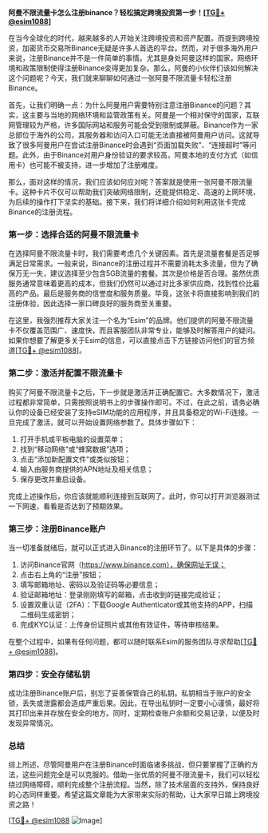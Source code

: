 **阿曼不限流量卡怎么注册binance？轻松搞定跨境投资第一步！[[TG💪+ @esim1088](https://t.me/s/esim1088)]**

在当今全球化的时代，越来越多的人开始关注跨境投资和资产配置。而提到跨境投资，加密货币交易所Binance无疑是许多人首选的平台。然而，对于很多海外用户来说，注册Binance并不是一件简单的事情。尤其是身处阿曼这样的国家，网络环境和政策限制使得注册Binance变得更加复杂。那么，阿曼的小伙伴们该如何解决这个问题呢？今天，我们就来聊聊如何通过一张阿曼不限流量卡轻松注册Binance。

首先，让我们明确一点：为什么阿曼用户需要特别注意注册Binance的问题？其实，这主要与当地的网络环境和监管政策有关。阿曼是一个相对保守的国家，互联网管理较为严格，许多国际网站和服务可能会受到限制或屏蔽。Binance作为一家总部位于海外的公司，其服务器和访问入口可能无法直接被阿曼用户访问。这就导致了很多阿曼用户在尝试注册Binance时会遇到“页面加载失败”、“连接超时”等问题。此外，由于Binance对用户身份验证的要求较高，阿曼本地的支付方式（如信用卡）也可能不被支持，进一步增加了注册难度。

那么，面对这样的情况，我们应该如何应对呢？答案就是使用一张阿曼不限流量卡。这种卡片不仅可以帮助我们突破网络限制，还能提供稳定、高速的上网环境，为后续的操作打下坚实的基础。接下来，我们将详细介绍如何利用这张卡完成Binance的注册流程。

### 第一步：选择合适的阿曼不限流量卡

在选择阿曼不限流量卡时，我们需要考虑几个关键因素。首先是流量套餐是否足够满足日常需求。一般来说，Binance的注册过程并不需要消耗太多流量，但为了确保万无一失，建议选择至少包含5GB流量的套餐。其次是价格是否合理。虽然优质服务通常意味着更高的成本，但我们仍然可以通过对比多家供应商，找到性价比最高的产品。最后是服务商的信誉度和服务质量。毕竟，这张卡将直接影响到我们的注册体验，因此选择一家口碑良好的服务商至关重要。

在这里，我强烈推荐大家关注一个名为“Esim”的品牌。他们提供的阿曼不限流量卡不仅覆盖范围广、速度快，而且客服团队非常专业，能够及时解答用户的疑问。如果你想要了解更多关于Esim的信息，可以直接点击下方链接访问他们的官方频道[[TG💪+ @esim1088](https://t.me/s/esim1088)]。

### 第二步：激活并配置不限流量卡

购买了阿曼不限流量卡之后，下一步就是激活并正确配置它。大多数情况下，激活过程都非常简单，只需按照说明书上的步骤操作即可。不过，在此之前，请务必确认你的设备已经安装了支持eSIM功能的应用程序，并且具备稳定的Wi-Fi连接。一旦完成了激活，就可以开始设置网络参数了。具体步骤如下：

1. 打开手机或平板电脑的设置菜单；
2. 找到“移动网络”或“蜂窝数据”选项；
3. 点击“添加新配置文件”或类似按钮；
4. 输入由服务商提供的APN地址及相关信息；
5. 保存更改并重启设备。

完成上述操作后，你应该就能顺利连接到互联网了。此时，你可以打开浏览器测试一下网速，看看是否达到了预期效果。

### 第三步：注册Binance账户

当一切准备就绪后，就可以正式进入Binance的注册环节了。以下是具体的步骤：

1. 访问Binance官网（https://www.binance.com），确保网址无误；
2. 点击右上角的“注册”按钮；
3. 填写邮箱地址、密码以及验证码等必要信息；
4. 验证邮箱地址：登录刚刚填写的邮箱，点击收到的链接完成验证；
5. 设置双重认证（2FA）：下载Google Authenticator或其他支持的APP，扫描二维码生成密钥；
6. 完成KYC认证：上传身份证照片或其他有效证件，等待审核结果。

在整个过程中，如果有任何问题，都可以随时联系Esim的服务团队寻求帮助[[TG💪+ @esim1088](https://t.me/s/esim1088)]。

### 第四步：安全存储私钥

成功注册Binance账户后，别忘了妥善保管自己的私钥。私钥相当于账户的安全锁，丢失或泄露都会造成严重后果。因此，在导出私钥时一定要小心谨慎，最好将其打印出来并存放在安全的地方。同时，定期检查账户余额和交易记录，以便及时发现异常情况。

### 总结

综上所述，尽管阿曼用户在注册Binance时面临诸多挑战，但只要掌握了正确的方法，这些问题完全是可以克服的。借助一张优质的阿曼不限流量卡，我们可以轻松绕过网络障碍，顺利完成整个注册流程。当然，除了技术层面的支持外，保持良好的心态同样重要。希望这篇文章能为大家带来实际的帮助，让大家早日踏上跨境投资之路！

[[TG💪+ @esim1088](https://t.me/s/esim1088) ![Image](https://i.postimg.cc/4NQfJmqS/Snipaste-2025-05-13-00-14-12.png)]